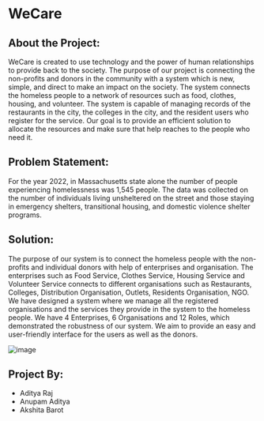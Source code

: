 # WeCare

## About the Project:

WeCare is created to use technology and the power of human relationships to provide back to the society. The purpose of our project is connecting the non-profits and donors in the community with a system which is new, simple, and direct to make an impact on the society. The system connects the homeless people to a network of resources such as food, clothes, housing, and volunteer. The system is capable of managing records of the restaurants in the city, the colleges in the city, and the resident users who register for the service. Our goal is to provide an efficient solution to allocate the resources and make sure that help reaches to the people who need it.

## Problem Statement:

For the year 2022, in Massachusetts state alone the number of people experiencing homelessness was 1,545 people. The data was collected on the number of individuals living unsheltered on the street and those staying in emergency shelters, transitional housing, and domestic violence shelter programs. 

## Solution:



The purpose of our system is to connect the homeless people with the non-profits and individual donors with help of enterprises and organisation. The enterprises such as Food Service, Clothes Service, Housing Service and Volunteer Service connects to different organisations such as Restaurants, Colleges, Distribution Organisation, Outlets, Residents Organisation, NGO. We have designed a system where we manage all the registered organisations and the services they provide in the system to the homeless people. We have 4 Enterprises, 6 Organisations and 12 Roles, which demonstrated the robustness of our system. We aim to provide an easy and user-friendly interface for the users as well as the donors. 



![image](https://user-images.githubusercontent.com/114847017/206959028-65f78c3a-12d4-4c7c-8208-f28b8a360ab8.png)







## Project By:
- Aditya Raj
- Anupam Aditya
- Akshita Barot
